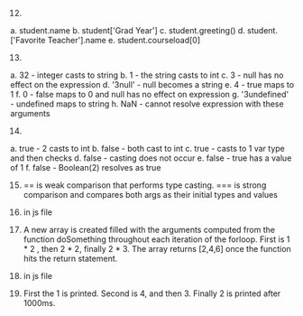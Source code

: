 12. 
a. student.name
b. student['Grad Year']
c. student.greeting()
d. student.['Favorite Teacher'].name
e. student.courseload[0]

13. 
a. 32 - integer casts to string
b. 1 - the string casts to int
c. 3 - null has no effect on the expression
d. '3null' - null becomes a string
e. 4 - true maps to 1
f. 0 - false maps to 0 and null has no effect on expression
g. '3undefined' - undefined maps to string
h. NaN - cannot resolve expression with these arguments

14.
a. true - 2 casts to int 
b. false - both cast to int 
c. true - casts to 1 var type and then checks
d. false - casting does not occur
e. false - true has a value of 1
f. false - Boolean(2) resolves as true

15. == is weak comparison that performs type casting. === is strong comparison and compares both args as their initial types and values

16. in js file

17. A new array is created filled with the arguments computed from the function doSomething throughout each iteration of the forloop. First is 1 * 2 , then 2 * 2, finally 2 * 3. The array returns [2,4,6] once the function hits the return statement.

18. in js file

19. First the 1 is printed. Second is 4, and then 3. Finally 2 is printed after 1000ms.
